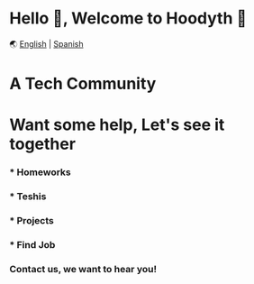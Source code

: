 # Hello 👋, Welcome to Hoodyth 🚀

🌏 [English](https://github.com/hoodyth/.github/blob/main/profile/README.md) | [Spanish](https://github.com/hoodyth/.github/blob/main/profile/README.es.md)

# A Tech Community

# Want some help, Let's see it together
### * Homeworks
### * Teshis
### * Projects
### * Find Job

### Contact us, we want to hear you!
